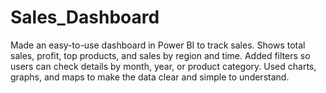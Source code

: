 # Sales_Dashboard
Made an easy-to-use dashboard in Power BI to track sales.  Shows total sales, profit, top products, and sales by region and time.  Added filters so users can check details by month, year, or product category.  Used charts, graphs, and maps to make the data clear and simple to understand.
